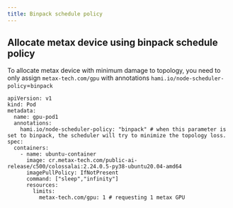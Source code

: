 ```yaml
---
title: Binpack schedule policy
---
```


## Allocate metax device using binpack schedule policy

To allocate metax device with minimum damage to topology, you need to only assign `metax-tech.com/gpu` with annotations `hami.io/node-scheduler-policy`=`binpack`

```
apiVersion: v1
kind: Pod
metadata:
  name: gpu-pod1
  annotations: 
    hami.io/node-scheduler-policy: "binpack" # when this parameter is set to binpack, the scheduler will try to minimize the topology loss.
spec:
  containers:
    - name: ubuntu-container
      image: cr.metax-tech.com/public-ai-release/c500/colossalai:2.24.0.5-py38-ubuntu20.04-amd64 
      imagePullPolicy: IfNotPresent
      command: ["sleep","infinity"]
      resources:
        limits:
          metax-tech.com/gpu: 1 # requesting 1 metax GPU
```
